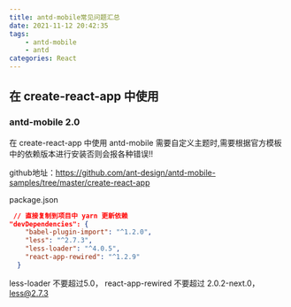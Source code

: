 ```yaml
---
title: antd-mobile常见问题汇总
date: 2021-11-12 20:42:35
tags:
	- antd-mobile
	- antd
categories: React
---
```




## 在 create-react-app 中使用

###  antd-mobile 2.0

 在 create-react-app 中使用  antd-mobile 需要自定义主题时,需要根据官方模板中的依赖版本进行安装否则会报各种错误!!

github地址：https://github.com/ant-design/antd-mobile-samples/tree/master/create-react-app

package.json

```json
 // 直接复制到项目中 yarn 更新依赖
"devDependencies": {
    "babel-plugin-import": "^1.2.0",
    "less": "^2.7.3",
    "less-loader": "^4.0.5",
    "react-app-rewired": "^1.2.9"
  }
```

less-loader 不要超过5.0， react-app-rewired 不要超过 2.0.2-next.0，less@2.7.3

